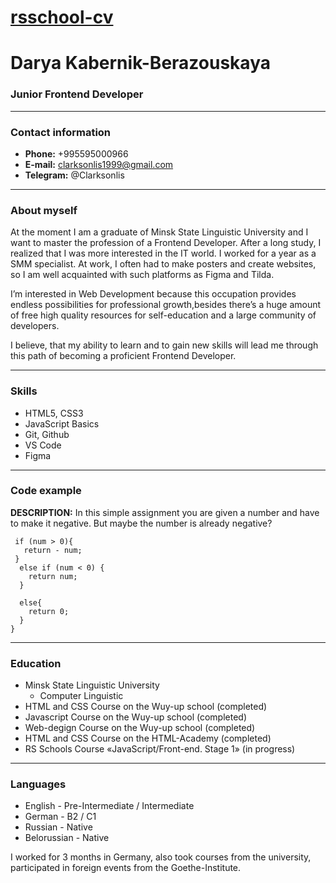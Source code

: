 # [rsschool-cv]()
# Darya Kabernik-Berazouskaya
### Junior Frontend Developer
---
### Contact information
* __Phone:__ +995595000966 
* __E-mail:__ clarksonlis1999@gmail.com 
* __Telegram:__ @Clarksonlis 
---
### About myself
At the moment I am a graduate of Minsk State Linguistic University and I want to master the profession of a Frontend Developer. After a long study, I realized that I was more interested in the IT world. I worked for a year as a SMM specialist. At work, I often had to make posters and create websites, so I am well acquainted with such platforms as Figma and Tilda. 

I’m interested in Web Development because this occupation provides endless possibilities for professional growth,besides there’s a huge amount of free high quality resources for self-education and a large community of developers.

I believe, that my ability to learn and to gain new skills will lead me through this path of becoming a proficient Frontend Developer.

---
### Skills
* HTML5, CSS3
* JavaScript Basics
* Git, Github
* VS Code
* Figma
---
### Code example
__DESCRIPTION:__ In this simple assignment you are given a number and have to make it negative. But maybe the number is already negative?
```function makeNegative(num) {
 if (num > 0){
   return - num;
 }
  else if (num < 0) {
    return num;
  }
  
  else{
    return 0;
  }
}
```
---
### Education
* Minsk State Linguistic University
    *  Computer Linguistic
*  HTML and CSS Course on the Wuy-up school (completed)
*  Javascript Course on the Wuy-up school (completed)
*  Web-degign Course on the Wuy-up school (completed)
*  HTML and CSS Course on the HTML-Academy (completed)
*  RS Schools Course «JavaScript/Front-end. Stage 1» (in progress)
---
### Languages
* English - Pre-Intermediate / Intermediate
* German - B2 / C1
* Russian - Native
* Belorussian - Native

I worked for 3 months in Germany, also took courses from the university, participated in foreign events from the Goethe-Institute.
